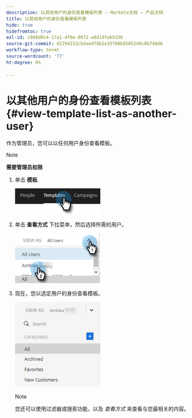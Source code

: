 ```yaml
---
description: 以其他用户的身份查看模板列表 — Marketo文档 — 产品文档
title: 以其他用户的身份查看模板列表
hide: true
hidefromtoc: true
exl-id: c0d8d0c4-17a1-4f0e-86f2-a0d19fab5d36
source-git-commit: d229d152cbdae4f6b2e35700b85052d9c0b748d6
workflow-type: tm+mt
source-wordcount: '77'
ht-degree: 0%

---
```


# 以其他用户的身份查看模板列表 {#view-template-list-as-another-user}

作为管理员，您可以以任何用户身份查看模板。

>[!NOTE]
>
>**需要管理员权限**

1. 单击 **模板**.

   ![](assets/view-template-list-as-another-user-1.png)

1. 单击 **查看方式** 下拉菜单，然后选择所需的用户。

   ![](assets/view-template-list-as-another-user-2.png)

1. 现在，您以选定用户的身份查看模板。

   ![](assets/view-template-list-as-another-user-3.png)

   >[!NOTE]
   >
   >您还可以使用过滤器或搜索功能，以及 _查看方式_ 来查看与您最相关的内容。
